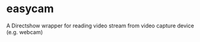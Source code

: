 easycam
=======

A Directshow wrapper for reading video stream from video capture device (e.g. webcam)
